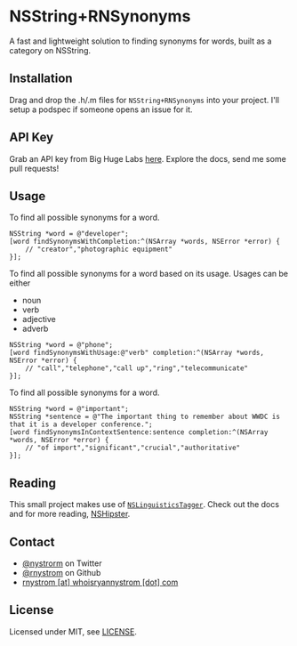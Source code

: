NSString+RNSynonyms
===

A fast and lightweight solution to finding synonyms for words, built as a category on NSString.

## Installation

Drag and drop the .h/.m files for <code>NSString+RNSynonyms</code> into your project. I'll setup a podspec if someone opens an issue for it.

## API Key

Grab an API key from Big Huge Labs [here](http://words.bighugelabs.com/api.php). Explore the docs, send me some pull requests!

## Usage

To find all possible synonyms for a word.

```objc
NSString *word = @"developer";
[word findSynonymsWithCompletion:^(NSArray *words, NSError *error) {
    // "creator","photographic equipment"
}];
```

To find all possible synonyms for a word based on its usage. Usages can be either

- noun
- verb
- adjective
- adverb

```objc
NSString *word = @"phone";
[word findSynonymsWithUsage:@"verb" completion:^(NSArray *words, NSError *error) {
    // "call","telephone","call up","ring","telecommunicate"
}];
```

To find all possible synonyms for a word.

```objc
NSString *word = @"important";
NSString *sentence = @"The important thing to remember about WWDC is that it is a developer conference.";
[word findSynonymsInContextSentence:sentence completion:^(NSArray *words, NSError *error) {
    // "of import","significant","crucial","authoritative"
}];
```

## Reading

This small project makes use of [<code>NSLinguisticsTagger</code>](http://developer.apple.com/library/ios/#documentation/cocoa/reference/NSLinguisticTagger_Class/Reference/Reference.html). Check out the docs and for more reading, [NSHipster](http://nshipster.com/nslinguistictagger/).

## Contact

* [@nystrorm](https://twitter.com/_ryannystrom) on Twitter
* [@rnystrom](https://github.com/rnystrom) on Github
* <a href="mailTo:rnystrom@whoisryannystrom.com">rnystrom [at] whoisryannystrom [dot] com</a>

## License

Licensed under MIT, see [LICENSE](https://github.com/rnystrom/NSString-RNSynonyms/blob/master/LICENSE).